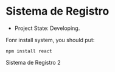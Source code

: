 <h1> Sistema de Registro </h1>

- Project State: Developing.

Fonr install system, you should put:

```npm install react```

Sistema de  Registro 2
